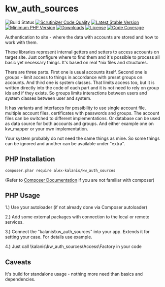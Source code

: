 # kw_auth_sources

![Build Status](https://github.com/alex-kalanis/kw_auth_sources/actions/workflows/code_checks.yml/badge.svg)
[![Scrutinizer Code Quality](https://scrutinizer-ci.com/g/alex-kalanis/kw_auth_sources/badges/quality-score.png?b=master)](https://scrutinizer-ci.com/g/alex-kalanis/kw_auth_sources/?branch=master)
[![Latest Stable Version](https://poser.pugx.org/alex-kalanis/kw_auth_sources/v/stable.svg?v=1)](https://packagist.org/packages/alex-kalanis/kw_auth_sources)
[![Minimum PHP Version](https://img.shields.io/badge/php-%3E%3D%207.4-8892BF.svg)](https://php.net/)
[![Downloads](https://img.shields.io/packagist/dt/alex-kalanis/kw_auth_sources.svg?v1)](https://packagist.org/packages/alex-kalanis/kw_auth_sources)
[![License](https://poser.pugx.org/alex-kalanis/kw_auth_sources/license.svg?v=1)](https://packagist.org/packages/alex-kalanis/kw_auth_sources)
[![Code Coverage](https://scrutinizer-ci.com/g/alex-kalanis/kw_auth_sources/badges/coverage.png?b=master&v=1)](https://scrutinizer-ci.com/g/alex-kalanis/kw_auth_sources/?branch=master)

Authentication to site - where the data with accounts are stored and how to work with them.

These libraries represent internal getters and setters to access accounts on target
site. Just configure where to find them and it's possible to process all basic yet
necessary things. It's based on real *nix files and structures.

There are three parts. First one is usual accounts itself. Second one is groups
\- limit access to things in accordance with preset groups on accounts. And third
one is system classes. That limits access too, but it is written directly into
the code of each part and it is not need to rely on group ids and if they exists.
So groups limits interactions between users and system classes between user and
system.

It has variants and interfaces for possibility to use single account file, multiple
account files, certificates with passwords and groups. The account files can be
switched to different implementations. Or database can be used as data source for
both accounts and groups. And either example one on kw_mapper or your own
implementation.

Your system probably do not need the same things as mine. So some things can be
ignored and another can be available under "extra".

## PHP Installation

```bash
composer.phar require alex-kalanis/kw_auth_sources
```

(Refer to [Composer Documentation](https://github.com/composer/composer/blob/master/doc/00-intro.md#introduction) if you are not
familiar with composer)


## PHP Usage

1.) Use your autoloader (if not already done via Composer autoloader)

2.) Add some external packages with connection to the local or remote services.

3.) Connect the "kalanis\kw_auth_sources" into your app. Extends it for setting your case. For details use example.

4.) Just call \kalanis\kw_auth_sources\Access\Factory in your code

## Caveats

It's build for standalone usage - nothing more need than basics and dependencies.
